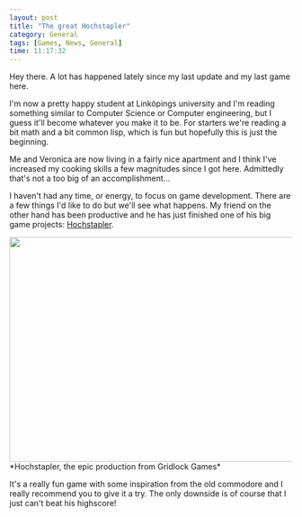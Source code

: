 ```yaml
---
layout: post
title: "The great Hochstapler"
category: General
tags: [Games, News, General]
time: 11:17:32
---
```

Hey there. A lot has happened lately since my last update and my last game here.

I'm now a pretty happy student at Linköpings university and I'm reading something similar to Computer Science or Computer engineering, but I guess it'll become whatever you make it to be. For starters we're reading a bit math and a bit common lisp, which is fun but hopefully this is just the beginning.

Me and Veronica are now living in a fairly nice apartment and I think I've increased my cooking skills a few magnitudes since I got here. Admittedly that's not a too big of an accomplishment...

I haven't had any time, or energy, to focus on game development. There are a few things I'd like to do but we'll see what happens. My friend on the other hand has been productive and he has just finished one of his big game projects: [Hochstapler](http://gridlockgames.net/games.html#hochstapler).

<img src="http://gridlockgames.net/bilder/games/hochstapler1.png" width="600" height="400" />
*Hochstapler, the epic production from Gridlock Games*

It's a really fun game with some inspiration from the old commodore and I really recommend you to give it a try. The only downside is of course that I just can't beat his highscore!

